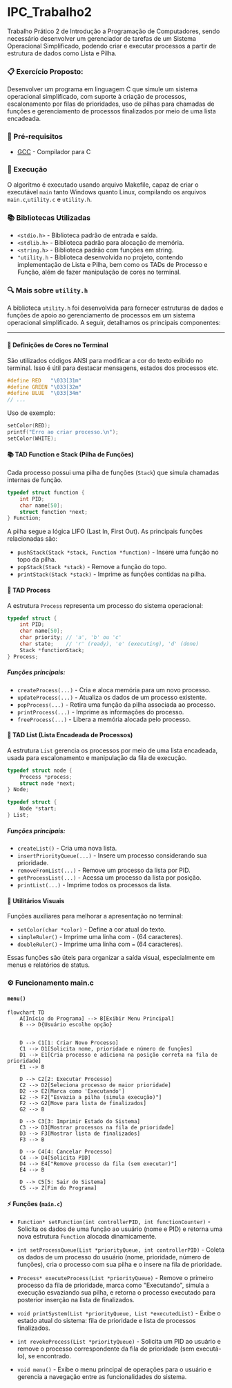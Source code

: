 # IPC_Trabalho2
Trabalho Prático 2 de Introdução a Programação de Computadores, sendo necessário desenvolver um gerenciador de tarefas de um Sistema Operacional Simplificado, podendo criar e executar processos a partir de estrutura de dados como Lista e Pilha.

### :clipboard: Exercício Proposto:
Desenvolver um programa em linguagem C que simule um sistema operacional simplificado, com suporte à
criação de processos, escalonamento por filas de prioridades, uso de pilhas para chamadas de funções e gerenciamento de processos finalizados por meio de uma lista encadeada.

### :wrench: Pré-requisitos
* [GCC](https://gcc.gnu.org/ "GCC (GNU Compiler Collection)") - Compilador para C

### :rocket: Execução
O algoritmo é executado usando arquivo Makefile, capaz de criar o executável ```main``` tanto Windows quanto Linux, compilando os arquivos ```main.c```,```utility.c``` e ```utility.h```.

### :books: Bibliotecas Utilizadas
* ```<stdio.h>``` - Biblioteca padrão de entrada e saída.
* ```<stdlib.h>``` - Biblioteca padrão para alocação de memória.
* ```<string.h>``` - Biblioteca padrão com funções em string.
* ```"utility.h``` - Biblioteca desenvolvida no projeto, contendo implementação de Lista e Pilha, bem como os TADs de Processo e Função, além de fazer manipulação de cores no terminal.

### :mag: Mais sobre `utility.h`

A biblioteca `utility.h` foi desenvolvida para fornecer estruturas de dados e funções de apoio ao gerenciamento de processos em um sistema operacional simplificado. A seguir, detalhamos os principais componentes:

---

#### :art: Definições de Cores no Terminal

São utilizados códigos ANSI para modificar a cor do texto exibido no terminal. Isso é útil para destacar mensagens, estados dos processos etc.

```c
#define RED   "\033[31m"
#define GREEN "\033[32m"
#define BLUE  "\033[34m"
// ...
```
Uso de exemplo:
```c
setColor(RED);
printf("Erro ao criar processo.\n");
setColor(WHITE);
```
#### :books: TAD Function e Stack (Pilha de Funções)
Cada processo possui uma pilha de funções (```Stack```) que simula chamadas internas de função.
```c
typedef struct function {
    int PID;
    char name[50];
    struct function *next;
} Function;
```
A pilha segue a lógica LIFO (Last In, First Out). As principais funções relacionadas são:
* ```pushStack(Stack *stack, Function *function)``` - Insere uma função no topo da pilha.
* ```popStack(Stack *stack)``` - Remove a função do topo.
* ```printStack(Stack *stack)``` - Imprime as funções contidas na pilha.

#### :mechanical_arm: TAD Process
A estrutura ```Process``` representa um processo do sistema operacional:
```c
typedef struct {
    int PID;
    char name[50];
    char priority; // 'a', 'b' ou 'c'
    char state;    // 'r' (ready), 'e' (executing), 'd' (done)
    Stack *functionStack;
} Process;
```
##### Funções principais:
* ```createProcess(...)``` - Cria e aloca memória para um novo processo.
* ```updateProcess(...)``` - Atualiza os dados de um processo existente.
* ```popProcess(...)``` - Retira uma função da pilha associada ao processo.
* ```printProcess(...)``` - Imprime as informações do processo.
* ```freeProcess(...)``` - Libera a memória alocada pelo processo.

#### :file_folder: TAD List (Lista Encadeada de Processos)
A estrutura ```List``` gerencia os processos por meio de uma lista encadeada, usada para escalonamento e manipulação da fila de execução.
```c
typedef struct node {
    Process *process;
    struct node *next;
} Node;

typedef struct {
    Node *start;
} List;
```
##### Funções principais:
* ```createList()``` - Cria uma nova lista.
* ```insertPriorityQueue(...)``` - Insere um processo considerando sua prioridade.
* ```removeFromList(...)``` - Remove um processo da lista por PID.
* ```getProcessList(...)``` - Acessa um processo da lista por posição.
* ```printList(...)``` - Imprime todos os processos da lista.
#### :triangular_ruler: Utilitários Visuais
Funções auxiliares para melhorar a apresentação no terminal:
* ```setColor(char *color)``` - Define a cor atual do texto.
* ```simpleRuler()``` - Imprime uma linha com ```-``` (64 caracteres).
* ```doubleRuler()``` - Imprime uma linha com ```=``` (64 caracteres).

Essas funções são úteis para organizar a saída visual, especialmente em menus e relatórios de status.



### :gear: Funcionamento main.c
#### `menu()`
``` mermaid
flowchart TD
    A[Início do Programa] --> B[Exibir Menu Principal]
    B --> D{Usuário escolhe opção}

    
    D --> C1[1: Criar Novo Processo]
    C1 --> D1[Solicita nome, prioridade e número de funções]
    D1 --> E1[Cria processo e adiciona na posição correta na fila de prioridade]
    E1 --> B

    D --> C2[2: Executar Processo]
    C2 --> D2[Seleciona processo de maior prioridade]
    D2 --> E2[Marca como 'Executando']
    E2 --> F2["Esvazia a pilha (simula execução)"]
    F2 --> G2[Move para lista de finalizados]
    G2 --> B

    D --> C3[3: Imprimir Estado do Sistema]
    C3 --> D3[Mostrar processos na fila de prioridade]
    D3 --> F3[Mostrar lista de finalizados]
    F3 --> B

    D --> C4[4: Cancelar Processo]
    C4 --> D4[Solicita PID]
    D4 --> E4["Remove processo da fila (sem executar)"]
    E4 --> B

    D --> C5[5: Sair do Sistema]
    C5 --> Z[Fim do Programa]
```

#### :zap: Funções (`main.c`)
* ```Function* setFunction(int controllerPID, int functionCounter)``` - Solicita os dados de uma função ao usuário (nome e PID) e retorna uma nova estrutura `Function` alocada dinamicamente.

* ```int setProcessQueue(List *priorityQueue, int controllerPID)``` - Coleta os dados de um processo do usuário (nome, prioridade, número de funções), cria o processo com sua pilha e o insere na fila de prioridade.
* ```Process* executeProcess(List *priorityQueue)``` - Remove o primeiro processo da fila de prioridade, marca como "Executando", simula a execução esvaziando sua pilha, e retorna o processo executado para posterior inserção na lista de finalizados.

* ```void printSystem(List *priorityQueue, List *executedList)``` - Exibe o estado atual do sistema: fila de prioridade e lista de processos finalizados.

* ```int revokeProcess(List *priorityQueue)``` - Solicita um PID ao usuário e remove o processo correspondente da fila de prioridade (sem executá-lo), se encontrado.

* ```void menu()``` - Exibe o menu principal de operações para o usuário e gerencia a navegação entre as funcionalidades do sistema.